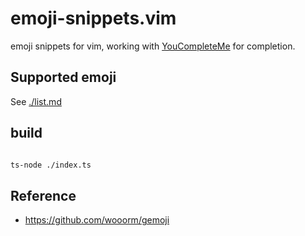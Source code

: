 # emoji-snippets.vim

emoji snippets for vim, working with [YouCompleteMe](https://github.com/ycm-core/YouCompleteMe) for completion.

## Supported emoji

See [./list.md](./list.md)

## build

```bash

ts-node ./index.ts

```

## Reference

- https://github.com/wooorm/gemoji
